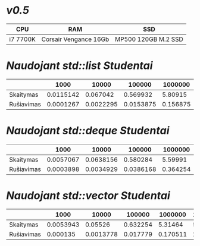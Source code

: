 # ***v0.5***

|      CPU      |      RAM      |      SSD      |
| ------------- | ------------- | ------------- |
|   i7 7700K    | Corsair Vengance 16Gb    |  MP500 120GB M.2 SSD   |


# ***Naudojant std::list Studentai***

|               |     1000      |     10000     |     100000    |    1000000    |    10000000   |
| ------------- | ------------- | ------------- | ------------- | ------------- | ------------- |
|   Skaitymas   |   0.0115142   |    0.067042   |    0.569932   |    5.80915    |    55.5959    |
|  Rušiavimas   |   0.0001267   |   0.0022295   |    0.0153875  |    0.156875   |    1.63222    |



# ***Naudojant std::deque Studentai***

|               |     1000      |     10000     |     100000    |    1000000    |    10000000   |
| ------------- | ------------- | ------------- | ------------- | ------------- | ------------- |
|   Skaitymas   |   0.0057067   |   0.0638156   |    0.580284   |    5.59991    |    57.4952    |
|  Rušiavimas   |   0.0003898   |   0.0034929   |    0.0386168  |    0.364254   |    3.78832    |




# ***Naudojant std::vector Studentai***

|               |     1000      |     10000     |     100000    |    1000000    |    10000000   |
| ------------- | ------------- | ------------- | ------------- | ------------- | ------------- |
|   Skaitymas   |   0.0053943   |    0.05526    |    0.632254   |    5.31464    |    53.3137    |
|  Rušiavimas   |   0.000135    |   0.0013778   |    0.017779   |    0.170511   |    2.01797    |

